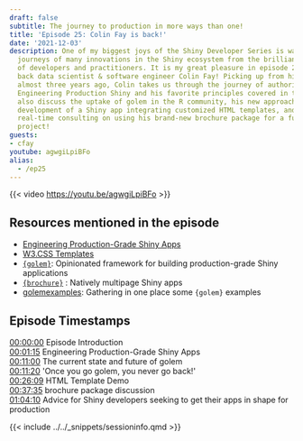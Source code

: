 ```yaml
---
draft: false
subtitle: The journey to production in more ways than one!
title: 'Episode 25: Colin Fay is back!'
date: '2021-12-03'
description: One of my biggest joys of the Shiny Developer Series is watching the
  journeys of many innovations in the Shiny ecosystem from the brilliant community
  of developers and practitioners. It is my great pleasure in episode 25 to welcome
  back data scientist & software engineer Colin Fay! Picking up from his last appearance
  almost three years ago, Colin takes us through the journey of authoring the recently-published
  Engineering Production Shiny and his favorite principles covered in the book. We
  also discuss the uptake of golem in the R community, his new approaches to starting
  development of a Shiny app integrating customized HTML templates, and even a little
  real-time consulting on using his brand-new brochure package for a fun learning
  project!
guests: 
- cfay
youtube: agwgiLpiBFo
alias: 
  - /ep25
---
```


{{< video https://youtu.be/agwgiLpiBFo >}}

## Resources mentioned in the episode

- [Engineering Production-Grade Shiny Apps](https://engineering-shiny.org/)
- [W3.CSS Templates](https://www.w3schools.com/w3css/w3css_templates.asp)
- [`{golem}`](https://thinkr-open.github.io/golem/): Opinionated framework for building production-grade Shiny applications
- [`{brochure}`](https://github.com/ColinFay/brochure) : Natively multipage Shiny apps
- [golemexamples](https://github.com/ColinFay/golemexamples): Gathering in one place some `{golem}` examples

## Episode Timestamps

[00:00:00](https://youtube.com/watch?v=agwgiLpiBFo&t=0s) Episode Introduction </br>
[00:01:15](https://youtube.com/watch?v=agwgiLpiBFo&t=75s) Engineering Production-Grade Shiny Apps </br>
[00:11:00](https://youtube.com/watch?v=agwgiLpiBFo&t=660s) The current state and future of golem </br>
[00:11:20](https://youtube.com/watch?v=agwgiLpiBFo&t=680s) 'Once you go golem, you never go back!' </br>
[00:26:09](https://youtube.com/watch?v=agwgiLpiBFo&t=1569s) HTML Template Demo </br>
[00:37:35](https://youtube.com/watch?v=agwgiLpiBFo&t=2255s) brochure package discussion </br>
[01:04:10](https://youtube.com/watch?v=agwgiLpiBFo&t=3850s) Advice for Shiny developers seeking to get their apps in shape for production </br>

{{< include ../../_snippets/sessioninfo.qmd >}}
